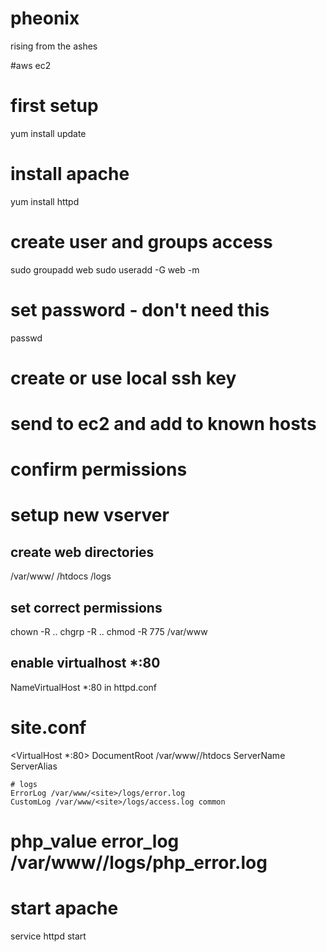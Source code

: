 pheonix
=======

rising from the ashes


#aws ec2

# first setup
yum install update

# install apache
yum install httpd

# create user and groups access
sudo groupadd web
sudo useradd -G web -m <user>
# set password - don't need this 
passwd <user>
# create or use local ssh key
# send to ec2 and add to known hosts
# confirm permissions

# setup new vserver

## create web directories
/var/www/<site>
  /htdocs
  /logs

## set correct permissions
chown -R ..
chgrp -R ..
chmod -R 775 /var/www


## enable virtualhost *:80
NameVirtualHost *:80 in httpd.conf

# site.conf
<VirtualHost *:80>
    DocumentRoot /var/www/<site>/htdocs
    ServerName <site>
    ServerAlias <site>

    # logs
    ErrorLog /var/www/<site>/logs/error.log
    CustomLog /var/www/<site>/logs/access.log common
#    php_value error_log /var/www/<site>/logs/php_error.log
</VirtualHost>

# start apache
service httpd start

